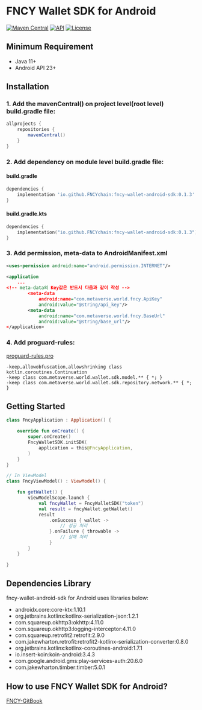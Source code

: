 # FNCY Wallet SDK for Android

[![Maven Central](https://img.shields.io/maven-central/v/io.github.FNCYchain/fncy-wallet-android-sdk.svg)](https://search.maven.org/artifact/io.github.FNCYchain/fncy-wallet-android-sdk)
[![API](https://img.shields.io/badge/API-23%2B-brightgreen.svg?style=flat)](https://android-arsenal.com/api?level=23)
[![License](https://img.shields.io/badge/License-Apache_2.0-blue.svg)](https://opensource.org/licenses/Apache-2.0)


## Minimum Requirement
- Java 11+
- Android API 23+


## Installation

### 1. Add the mavenCentral() on project level(root level) build.gradle file:
``` gradle
allprojects {
    repositories {
        mavenCentral()
    }
}
```

### 2. Add dependency on module level build.gradle file:

#### build.gradle
``` groovy
dependencies {
    implementation 'io.github.FNCYchain:fncy-wallet-android-sdk:0.1.3'
}
```

#### build.gradle.kts
``` kotlin dsl
dependencies {
    implementation("io.github.FNCYchain:fncy-wallet-android-sdk:0.1.3")
}
```

### 3. Add permission, meta-data to AndroidManifest.xml
``` xml
<uses-permission android:name="android.permission.INTERNET"/>

<application
    ...
<!-- meta-data의 Key값은 반드시 다음과 같이 작성 -->
        <meta-data
            android:name="com.metaverse.world.fncy.ApiKey"
            android:value="@string/api_key"/>
        <meta-data
            android:name="com.metaverse.world.fncy.BaseUrl"
            android:value="@string/base_url"/>
</application>
```

### 4. Add proguard-rules:
[proguard-rules.pro](https://github.com/FNCYchain/fncy-wallet-android-sdk/blob/main/app/proguard-rules.pro)
```
-keep,allowobfuscation,allowshrinking class kotlin.coroutines.Continuation
-keep class com.metaverse.world.wallet.sdk.model.** { *; }
-keep class com.metaverse.world.wallet.sdk.repository.network.** { *; }
```

## Getting Started

``` kotlin
class FncyApplication : Application() {

    override fun onCreate() {
        super.onCreate()
        FncyWalletSDK.initSDK(
            application = this@FncyApplication,
        )
    }
}
```

``` kotlin
// In ViewModel
class FncyViewModel() : ViewModel() {

    fun getWallet() {
        viewModelScope.launch {
            val fncyWallet = FncyWalletSDK("token")
            val result = fncyWallet.getWallet()
            result
                .onSuccess { wallet ->
                    // 성공 처리
                }.onFailure { throwable ->
                    // 실패 처리
                }
        }
    }

} 
```

## Dependencies Library
fncy-wallet-android-sdk for Android uses libraries below:

- androidx.core:core-ktx:1.10.1
- org.jetbrains.kotlinx:kotlinx-serialization-json:1.2.1
- com.squareup.okhttp3:okhttp:4.11.0
- com.squareup.okhttp3:logging-interceptor:4.11.0
- com.squareup.retrofit2:retrofit:2.9.0
- com.jakewharton.retrofit:retrofit2-kotlinx-serialization-converter:0.8.0
- org.jetbrains.kotlinx:kotlinx-coroutines-android:1.7.1
- io.insert-koin:koin-android:3.4.3
- com.google.android.gms:play-services-auth:20.6.0
- com.jakewharton.timber:timber:5.0.1



## How to use FNCY Wallet SDK for Android?
[FNCY-GitBook](https://app.gitbook.com/o/sxbvsaQu6S0zvfR1DBLL/s/rtEQIDnbkvSB2krcokD0/~/changes/173/for-developers/fncy-mobile-app/fncy-wallet-sdk/android)

<!--## License

fncy-wallet-android-sdk is released under the Apache 2.0 license. <a href="https://github.com/FNCYchain/fncy-wallet-android-sdk/blob/main/LICENSE">See LICENSE</a> for details.-->
